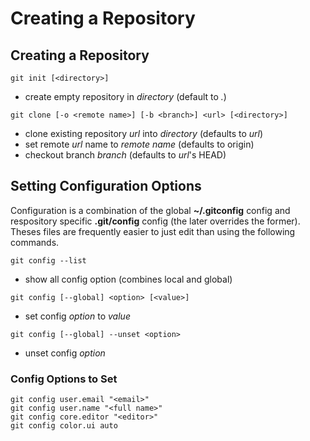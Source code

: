 # Creating a Repository

## Creating a Repository

```
git init [<directory>]
```

* create empty repository in *directory* (default to *.*)

```
git clone [-o <remote name>] [-b <branch>] <url> [<directory>]
```

* clone existing repository *url* into *directory* (defaults to *url*)
* set remote *url* name to *remote name* (defaults to origin)
* checkout branch *branch* (defaults to *url*'s HEAD)

## Setting Configuration Options

Configuration is a combination of the global **~/.gitconfig** config
and respository specific **.git/config** config (the later overrides
the former).  Theses files are frequently easier to just edit than
using the following commands.

```
git config --list
```

* show all config option (combines local and global)

```
git config [--global] <option> [<value>]
```

* set config *option* to *value*

```
git config [--global] --unset <option>
```

* unset config *option*

### Config Options to Set

```
git config user.email "<email>"
git config user.name "<full name>"
git config core.editor "<editor>"
git config color.ui auto
```
